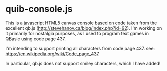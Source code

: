 quib-console.js
================

This is a javascript HTML5 canvas console based on code taken from
the excellent qb.js (http://stevehanov.ca/blog/index.php?id=92).
I'm working on it primarily for nostalgia purposes, as I used to
program text games in QBasic using code page 437.

I'm intending to support printing all characters from code page 437.
see: https://en.wikipedia.org/wiki/Code_page_437

In particular, qb.js does not support smiley characters, which I
have added!
